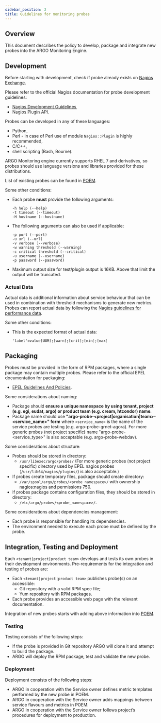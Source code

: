 ```yaml
---
sidebar_position: 2
title: Guidelines for monitoring probes
---
```


## Overview

This document describes the policy to develop, package and integrate new probes into the ARGO Monitoring Engine.

## Development

Before starting with development, check if probe already exists on [Nagios Exchange](https://exchange.nagios.org/).

Please refer to the official Nagios documentation for probe development guidelines:

* [Nagios Development Guidelines](https://nagios-plugins.org/doc/guidelines.html),
* [Nagios Plugin API](https://assets.nagios.com/downloads/nagioscore/docs/nagioscore/4/en/pluginapi.html).

Probes can be developed in any of these languages:

* Python,
* Perl - in case of Perl use of module `Nagios::Plugin` is highly recommended,
* C/C++,
* shell scripting (Bash, Bourne).

ARGO Monitoring engine currently supports RHEL 7 and derivatives, so probes should use language versions and libraries provided for these distributions.

List of existing probes can be found in [POEM](https://poem.argo.grnet.gr/ui/public_probes/).

Some other conditions:

* Each probe **must** provide the following arguments:

    ```
    -h help (--help)
    -t timeout (--timeout)
    -H hostname (--hostname)
    ```

* The following arguments can also be used if applicable:

    ```
    -p port (--port)
    -u url (--url)
    -v verbose (--verbose)
    -w warning threshold (--warning)
    -c critical threshold (--critical)
    -u username (--username)
    -p password (--password)
    ```

* Maximum output size for test/plugin output is 16KB. Above that limit the output will be truncated.

### Actual Data

Actual data is additional information about service behaviour that can be used in combination with threshold mechanisms to generate new metrics. Probes can report actual data by following the [Nagios guidelines for performance data](https://nagios-plugins.org/doc/guidelines.html#AEN200).

Some other conditions:

* This is the expected format of actual data:

    ```
    'label'=value[UOM];[warn];[crit];[min];[max]
    ```

## Packaging

Probes must be provided in the form of RPM packages, where a single package may contain multiple probes. Please refer to the official EPEL documentation for packaging:

* [EPEL Guidelines And Policies](http://fedoraproject.org/wiki/EPEL/GuidelinesAndPolicies).

Some considerations about naming:

* Package should **ensure a unique namespace by using tenant, project (e.g. egi, eudat, argo) or product team (e.g. cream, htcondor) name**.
* Package name should use **"argo-probe-<project|organisation|team>-<service_name>" form** where `<service_name>` is the name of the service probes are testing (e.g. argo-probe-grnet-agora). For more generic probes (not project specific) name "argo-probe-<service_type>" is also acceptable (e.g. argo-probe-webdav).

Some considerations about structure:

* Probes should be stored in directory:
    * `/usr/libexec/argo/probes/` (For more generic probes (not project specific) directory used by EPEL nagios probes (`/usr/lib64/nagios/plugins/`) is also acceptable.)
* If probes create temporary files, package should create directory:
    * `/var/spool/argo/probes/<probe_namespace>/` with ownership nagios:nagios and permissions 750.
* If probes package contains configuration files, they should be stored in directory:
    * `/etc/argo/probes/<probe_namespace>/`.

Some considerations about dependencies management:

* Each probe is responsible for handling its dependencies.
* The environment needed to execute each probe must be defined by the probe.

## Integration, Testing and Deployment

Each `<tenant|project|product team>` develops and tests its own probes in their development environments. Pre-requirements for the integration and testing of probes are:

* Each `<tenant|project|product team>` publishes probe(s) on an accessible:
    * Git repository with a valid RPM spec file;
    * Yum repository with RPM packages.
* Each probe provides an accessible web page with the relevant documentation.

Integration of new probes starts with adding above information into [POEM](http://argoeu.github.io/poem/v1/).

### Testing

Testing consists of the following steps:

* If the probe is provided in Git repository ARGO will clone it and attempt to build the package.
* ARGO will deploy the RPM package, test and validate the new probe.

### Deployment

Deployment consists of the following steps:

* ARGO in cooperation with the Service owner defines metric templates performed by the new probe in POEM.
* ARGO in cooperation with the Service owner adds mappings between service flavours and metrics in POEM.
* ARGO in cooperation with the Service owner follows project’s procedures for deployment to production.
